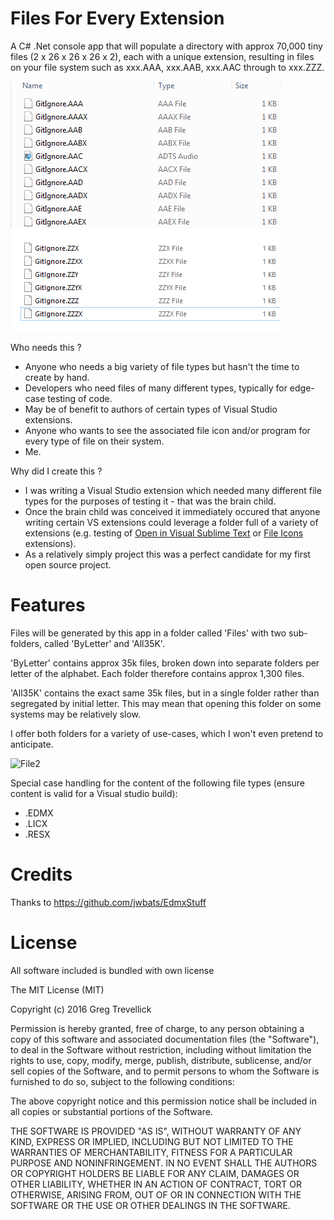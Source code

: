 # Files For Every Extension

A C# .Net console app that will populate a directory with approx 70,000 tiny files (2 x 26 x 26 x 26 x 2), each with a unique extension, resulting in files on your file system such as xxx.AAA, xxx.AAB, xxx.AAC through to xxx.ZZZ.

![File1](winExpl.png)

Who needs this ?
* Anyone who needs a big variety of file types but hasn't the time to create by hand.
* Developers who need files of many different types, typically for edge-case testing of code.
* May be of benefit to authors of certain types of Visual Studio extensions.
* Anyone who wants to see the associated file icon and/or program for every type of file on their system.
* Me.

Why did I create this ?
* I was writing a Visual Studio extension which needed many different file types for the purposes of testing it - that was the brain child.
* Once the brain child was conceived it immediately occured that anyone writing certain VS extensions could leverage a folder full of a variety of extensions (e.g. testing of [Open in Visual Sublime Text](https://visualstudiogallery.msdn.microsoft.com/384892a5-7b67-42f2-b7de-574ef254a02a "Open in Sublime Text") or [File Icons](https://visualstudiogallery.msdn.microsoft.com/5e1762e8-a88b-417c-8467-6a65d771cc4e "File Icons") extensions).
* As a relatively simply project this was a perfect candidate for my first open source project.

# Features

Files will be generated by this app  in a folder called 'Files' with two sub-folders, called 'ByLetter' and 'All35K'. 

'ByLetter' contains approx 35k files, broken down into separate folders per letter of the alphabet. Each folder therefore contains approx 1,300 files. 

'All35K' contains the exact same 35k files, but in a single folder rather than segregated by initial letter. This may mean that opening this folder on some systems may be relatively slow.

I offer both folders for a variety of use-cases, which I won't even pretend to anticipate.

![File2](solExpl.png)

Special case handling for the content of the following file types (ensure content is valid for a Visual studio build):
* .EDMX
* .LICX
* .RESX

# Credits

Thanks to https://github.com/jwbats/EdmxStuff

# License

All software included is bundled with own license

The MIT License (MIT)

Copyright (c) 2016 Greg Trevellick

Permission is hereby granted, free of charge, to any person obtaining a copy of this software and associated documentation files (the "Software"), to deal in the Software without restriction, including without limitation the rights to use, copy, modify, merge, publish, distribute, sublicense, and/or sell copies of the Software, and to permit persons to whom the Software is furnished to do so, subject to the following conditions:

The above copyright notice and this permission notice shall be included in all copies or substantial portions of the Software.

THE SOFTWARE IS PROVIDED "AS IS", WITHOUT WARRANTY OF ANY KIND, EXPRESS OR IMPLIED, INCLUDING BUT NOT LIMITED TO THE WARRANTIES OF MERCHANTABILITY, FITNESS FOR A PARTICULAR PURPOSE AND NONINFRINGEMENT. IN NO EVENT SHALL THE AUTHORS OR COPYRIGHT HOLDERS BE LIABLE FOR ANY CLAIM, DAMAGES OR OTHER LIABILITY, WHETHER IN AN ACTION OF CONTRACT, TORT OR OTHERWISE, ARISING FROM, OUT OF OR IN CONNECTION WITH THE SOFTWARE OR THE USE OR OTHER DEALINGS IN THE SOFTWARE.

 
  